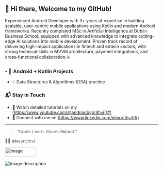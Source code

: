 ## 👋 Hi there, Welcome to my GitHub!

Experienced Android Developer with 3+ years of expertise in building scalable, user-centric mobile
applications using Kotlin and modern Android frameworks. Recently completed MSc in Artificial
Intelligence at Dublin Business School, equipped with advanced knowledge to integrate cutting-edge AI
solutions into mobile development. Proven track record of delivering high-impact applications in fintech
and edtech sectors, with strong technical skills in MVVM architecture, payment integrations, and
cross-functional collaboration.☕️

### - 📱 Android + Kotlin Projects
- 💡 Data Structures & Algorithms (DSA) practice

### 📬 Stay in Touch
- 🎥 Watch detailed tutorials on my [https://www.youtube.com/@androidbyprithvi](#)
- 💼 Connect with me on [https://www.linkedin.com/devprithvi](#)

---

> “Code. Learn. Share. Repeat.”

🧑‍💻 `@devprithvi`


<img width="100" height="30" alt="image" src="https://github.com/user-attachments/assets/b0c4ae39-449d-4b8c-be5a-e19313fe05c2" />

![Image description](https://lh3.googleusercontent.com/LYUDWiiqyTSiwzbPsJnYhfTzA3kUAoYgRy_1mpKTZOuLtpaMTaNdPKm8Xesm5mxA_zUSIGy6RO4PxhUnIDgTgbmroxgVpudnc0XKWW0cByZXppI2WGo=n-w1440-h810-fcrop64=1)
